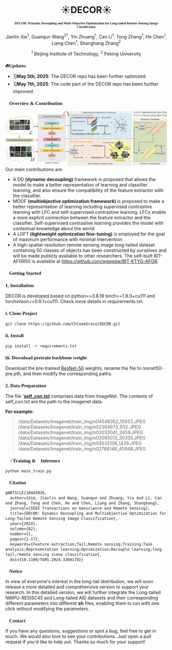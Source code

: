 <h1 align="center">☀️DECOR☀️</h1>

<h3 align="center" style="font-family: 'Times New Roman'; font-size: 10px;">
DECOR: Dynamic Decoupling and Multi-Objective Optimization for Long-tailed Remote Sensing Image Classification
</h3>

<p align="center">
Jianlin Xie<sup>1</sup>, Guanqun Wang<sup>2</sup><sup>*</sup>, Yin Zhuang<sup>1</sup>, Can Li<sup>1</sup>, Tong Zhang<sup>1</sup>, He Chen<sup>1</sup>, Liang Chen<sup>1</sup>, Shanghang Zhang<sup>2</sup>
</p>

<p align="center">
<sup>1</sup> Beijing Institute of Technology, <sup>2</sup> Peking University
</p>

<h2 style="font-family: 'Times New Roman'; font-size: 15px;">🔥Updates</h2>

- 🗓️**May 5th, 2025**: The DECOR repo has been further optimized.
- 🗓️**May 7th, 2025**: The code part of the DECOR repo has been further improved.

<h2 style="font-family: 'Times New Roman'; font-size: 15px;">🎯Overview & Contribution</h2>

![Example Image](img/method.png)
Our main contributions are:
- A DD **(dynamic decoupling)** framework is proposed that allows the model to make a better representation of learning and classifier learning, and also ensure the compatibility of the feature extractor with the classifier.
- MOOF **(multiobjective optimization framework)** is proposed to make a better representation of learning including supervised contrastive learning with LFC and self-supervised contrastive learning. LFCs enable a more explicit connection between the feature extractor and the classifier. Self-supervised contrastive learning provides the model with contextual knowledge about the world.
- A LOFT **(lightweight optimization fine-tuning)** is employed for the goal of maximum performance with minimal intervention.
- A high-spatial-resolution remote sensing image long-tailed dataset containing 50 classes of objects has been constructed by ourselves and will be made publicly available to other researchers. The self-built BIT-AFGR50 is available at https://github.com/wgqqgw/BIT-KTYG-AFGR.

<h2 style="font-family: 'Times New Roman'; font-size: 15px;">
🧾Getting Started
</h2>

<h3 style="font-family: 'Times New Roman'; font-size: 15px;">
1. Installation
</h3>

DECOR is developed based on python==3.8.18 torch==1.8.0+cu111 and torchvision==0.9.1+cu111. Check more details in requirements.txt.

<h3 style="font-family: 'Times New Roman'; font-size: 15px;">
i. Clone Project
</h3>

```
git clone https://github.com/ChloeeGrace/DECOR.git
```

<h3 style="font-family: 'Times New Roman'; font-size: 15px;">
ii. Install
</h3>

```
pip install -r requirements.txt
```

<h3 style="font-family: 'Times New Roman'; font-size: 15px;">
iii. Download pretrain backbone weight
</h3>

Download the pre-trained [ResNet-50](https://download.pytorch.org/models/resnet50-19c8e357.pth) weights, rename the file to resnet50-pre.pth, and then modify the corresponding paths.

<h3 style="font-family: 'Times New Roman'; font-size: 15px;">
2. Data Preparation
</h3>

The file '[**self_con.txt**](img_list_txt/self_con.txt) comprises data from ImageNet. The contents of self_con.txt are the path to the Imagenet data.

**For example:**  
> /data/Datasets/Imagenet/train_img/n04548362_10933.JPEG  
> /data/Datasets/Imagenet/train_img/n02364673_632.JPEG  
> /data/Datasets/Imagenet/train_img/n02033041_2659.JPEG  
> /data/Datasets/Imagenet/train_img/n03085013_30335.JPEG  
> /data/Datasets/Imagenet/train_img/n04532106_1429.JPEG  
> /data/Datasets/Imagenet/train_img/n02788148_40948.JPEG  

<h2 style="font-family: 'Times New Roman'; font-size: 15px;">🏋️‍♂️Training & 🤖Inference</h2>

```
python main_train.py
```

<h2 style="font-family: 'Times New Roman'; font-size: 15px;">🔗Citation</h2>

```
@ARTICLE{10443928,
  author={Xie, Jianlin and Wang, Guanqun and Zhuang, Yin and Li, Can and Zhang, Tong and Chen, He and Chen, Liang and Zhang, Shanghang},
  journal={IEEE Transactions on Geoscience and Remote Sensing}, 
  title={DECOR: Dynamic Decoupling and Multiobjective Optimization for Long-Tailed Remote Sensing Image Classification}, 
  year={2024},
  volume={62},
  number={},
  pages={1-17},
  keywords={Feature extraction;Tail;Remote sensing;Training;Task analysis;Representation learning;Optimization;Decouple learning;long tail;remote sensing scene classification},
  doi={10.1109/TGRS.2024.3369178}}
```

<h2 style="font-family: 'Times New Roman'; font-size: 15px;">🔔Notice</h2>

In view of everyone's interest in the long-tail distribution, we will soon release a more detailed and comprehensive version to support your research. In this detailed version, we will further integrate the Long-tailed NWPU-RESISC45 and Long-tailed AID datasets and their corresponding different parameters into different **sh** files, enabling them to run with one click without modifying the parameters.

<h2 style="font-family: 'Times New Roman'; font-size: 15px;">📢Contact</h2>

If you have any questions, suggestions or spot a bug, feel free to get in touch. We would also love to see your contributions. Just open a pull request if you'd like to help out. Thanks so much for your support!
